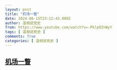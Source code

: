 ```yaml
---
layout: post
title: "机场一瞥"
date: 2024-06-15T23:12:43.000Z
author: 温相说党史
from: https://www.youtube.com/watch?v=-PklpOZnWyY
tags: [ 温相说党史 ]
comments: True
categories: [ 温相说党史 ]
---
```

<!--1718493163000-->
[机场一瞥](https://www.youtube.com/watch?v=-PklpOZnWyY)
------

<div>

</div>
